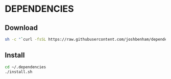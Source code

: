 # DEPENDENCIES

## Download

```sh
sh -c "`curl -fsSL https://raw.githubusercontent.com/joshbenham/dependencies/master/download.sh`"
```

## Install

```sh
cd ~/.dependencies
./install.sh
```
